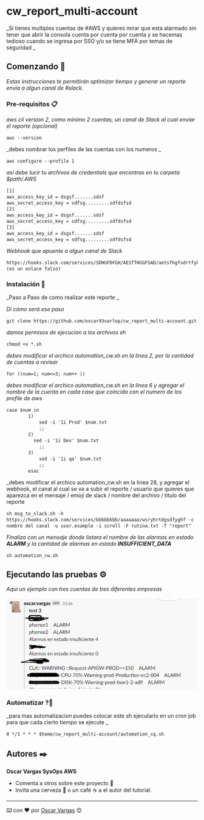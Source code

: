 # cw_report_multi-account
_Si tienes multiples cuentas de #AWS y quieres mirar que esta alarmado sin tener que abrir la consola cuenta por cuenta por cuenta y se hacemas tedioso cuando se ingresa por SSO y/o se tiene MFA por temas de seguridad _

## Comenzando 🚀

_Estas instrucciones te permitirán optimizar tiempo y generar un reporte envia a algun canal de #slack._

### Pre-requisitos 📋

_aws cli version 2, como minimo 2 cuentas, un canal de Slack al cual enviar el reporte (opcional)_

```
aws --version
```

_debes nombrar los perfiles de las cuentas con los numeros _

```
aws configure --profile 1
```
_asi debe lucir tu archivos de credentials que encontras en tu carpeta $path/.AWS_

```
[1]
aws_access_key_id = dsgsf.......sdsf
aws_secret_access_key = sdfsg.........sdfdsfsd
[2]
aws_access_key_id = dsgsf.......sdsf
aws_secret_access_key = sdfsg.........sdfdsfsd
[3]
aws_access_key_id = dsgsf.......sdsf
aws_secret_access_key = sdfsg.........sdfdsfsd
```

_Webhook que apuente a algun canal de Slack_

```
https://hooks.slack.com/services/SDHGFDFGH/AESTTHGGFSAD/aetsfhgfsdrtfyh (es un enlace falso)
```

### Instalación 🔧

_Paso a Paso de como realizar este reporte _

_Dí cómo será ese paso_

```
git clone https://github.com/oscar93varlop/cw_report_multi-account.git
```

_damos permisos de ejecucion a los archivos sh_

```
chmod +x *.sh
```

_debes modificar el archico  automation_cw.sh en la linea 2, por la cantidad de cuentas a revisar_

```
for ((num=1; num<=3; num++ ))
```

_debes modificar el archico  automation_cw.sh en la linea 6 y agregar el nombre de la cuenta en cada case que coincida con el numero de los profile de aws_

```
case $num in
		1)
			sed -i '1i Prod' $num.txt
			;;
		2)
		  sed -i '1i Dev' $num.txt
			;;
		3)
			sed -i '1i qa' $num.txt
			;;
		esac 
```

_debes modificar el archico  automation_cw.sh en la linea 28, y agregar el webhook, el canal al cual se va a subir el reporte / usuario que quieres que aparezca en el mensaje  /  emoji de slack / nombre del archivo / titulo del reporte 

```
sh msg_to_slack.sh -h https://hooks.slack.com/services/bbbbbbbb/aaaaaaa/wsryhrtdgsdfyghf -c nombre del canal -u user.example -i scroll -F rutina.txt -T "report"
```
_Finaliza con un mensaje donde listara el nombre de las alarmas en estado **ALARM** y la cantidad de alarmas en estado **INSUFFICIENT_DATA**_

```
sh automation_cw.sh
```


## Ejecutando las pruebas ⚙️

_Aqui un ejemplo con tres cuentas de tres diferentes empresas_


![Screenshot](Screenshot_2.png)

### Automatizar ?🔩

_para mas automatizacion puedes colocar este sh ejecutarlo en un cron job para que cada cierto tiempo se ejecute _

```
0 */1 * * * $home/cw_report_multi-account/automation_cq.sh 
```

## Autores ✒️

**Oscar Vargas SysOps AWS**

* Comenta a otros sobre este proyecto 📢
* Invita una cerveza 🍺 o un café ☕ a el autor del tutorial. 

---
⌨️ con ❤️ por [Oscar Vargas](https://github.com/oscar93varlop) 😊
